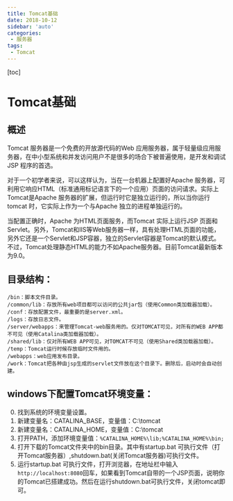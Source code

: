```yaml
---
title: Tomcat基础
date: 2018-10-12
sidebar: 'auto'
categories: 
 - 服务器
tags:
 - Tomcat
---
```


[toc]

# Tomcat基础

## 概述

Tomcat 服务器是一个免费的开放源代码的Web 应用服务器，属于轻量级应用服务器，在中小型系统和并发访问用户不是很多的场合下被普遍使用，是开发和调试JSP 程序的首选。

对于一个初学者来说，可以这样认为，当在一台机器上配置好Apache 服务器，可利用它响应HTML（标准通用标记语言下的一个应用）页面的访问请求。实际上Tomcat是Apache 服务器的扩展，但运行时它是独立运行的，所以当你运行tomcat 时，它实际上作为一个与Apache 独立的进程单独运行的。

当配置正确时，Apache 为HTML页面服务，而Tomcat 实际上运行JSP 页面和Servlet。另外，Tomcat和IIS等Web服务器一样，具有处理HTML页面的功能，另外它还是一个Servlet和JSP容器，独立的Servlet容器是Tomcat的默认模式。不过，Tomcat处理静态HTML的能力不如Apache服务器。目前Tomcat最新版本为9.0。

## 目录结构：

```
/bin：脚本文件目录。
/common/lib：存放所有web项目都可以访问的公共jar包（使用Common类加载器加载）。
/conf：存放配置文件，最重要的是server.xml。
/logs：存放日志文件。
/server/webapps：来管理Tomcat-web服务用的。仅对TOMCAT可见，对所有的WEB APP都不可见（使用Catalina类加载器加载）。
/shared/lib：仅对所有WEB APP可见，对TOMCAT不可见（使用Shared类加载器加载）。
/temp：Tomcat运行时候存放临时文件用的。
/webapps：web应用发布目录。
/work：Tomcat把各种由jsp生成的servlet文件放在这个目录下。删除后，启动时会自动创建。
```

## windows下配置Tomcat环境变量：

0. 找到系统的环境变量设置。 
1. 新建变量名：CATALINA_BASE，变量值：C:\tomcat
2. 新建变量名：CATALINA_HOME，变量值：C:\tomcat
3. 打开PATH，添加环境变量值：`%CATALINA_HOME%\lib;%CATALINA_HOME%\bin;`
4. 打开下载的Tomcat文件夹中的bin目录。其中有startup.bat 可执行文件（打开Tomcat服务器）,shutdown.bat(关闭Tomcat服务器)可执行文件。
5. 运行startup.bat 可执行文件，打开浏览器，在地址栏中输入`http://localhost:8080`回车，如果看到Tomcat自带的一个JSP页面，说明你的Tomcat已搭建成功。然后在运行shutdown.bat可执行文件，关闭tomcat即可。

